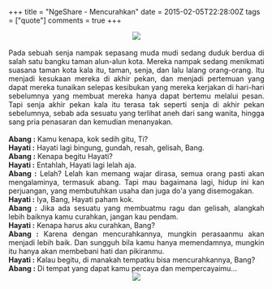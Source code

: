 +++
title = "NgeShare - Mencurahkan"
date = 2015-02-05T22:28:00Z
tags = ["quote"]
comments = true
+++

<center><img border="0" data-original-height="900" data-original-width="1600" src="https://4.bp.blogspot.com/-cy_vdwPgwXk/XNoj1-xzeUI/AAAAAAAATms/kTLXZKWHqfMnUn49gDk4GhP_s8Xsu081wCLcBGAs/s1600/bersama.png" /></center><br />
<div style="text-align: justify;">Pada sebuah senja nampak sepasang muda mudi sedang duduk berdua di salah satu bangku taman alun-alun kota. Mereka nampak sedang menikmati suasana taman kota kala itu, taman, senja, dan lalu lalang orang-orang. Itu menjadi kesukaan mereka di akhir pekan, dan menjadi pertemuan yang dapat mereka tunaikan selepas kesibukan yang mereka kerjakan di hari-hari sebelumnya yang membuat mereka hanya dapat bertemu melalui pesan. Tapi senja akhir pekan kala itu terasa tak seperti senja di akhir pekan sebelumnya, sebab ada sesuatu yang terlihat aneh dari sang wanita, hingga sang pria penasaran dan kemudian menanyakan.<br /><br />
<b>Abang :</b> Kamu kenapa, kok sedih gitu, Ti?<br />
<b>Hayati :</b> Hayati lagi bingung, gundah, resah, gelisah, Bang.<br />
<b>Abang :</b> Kenapa begitu Hayati?<br />
<b>Hayati :</b> Entahlah, Hayati lagi lelah aja.<br />
<b>Abang :</b> Lelah? Lelah kan memang wajar dirasa, semua orang pasti akan mengalaminya, termasuk abang. Tapi mau bagaimana lagi, hidup ini kan perjuangan, yang membutuhkan usaha dan juga do'a yang disemogakan.<br />
<b>Hayati :</b> Iya, Bang, Hayati paham kok.<br />
<b>Abang :</b> Jika ada sesuatu yang membuatmu ragu dan gelisah, alangkah lebih baiknya kamu curahkan, jangan kau pendam.<br />
<b>Hayati :</b> Kenapa harus aku curahkan, Bang?<br />
<b>Abang :</b> Karena dengan mencurahkannya, mungkin perasaanmu akan menjadi lebih baik. Dan sungguh bila kamu hanya memendamnya, mungkin itu hanya akan membebani hati dan pikiranmu.<br />
<b>Hayati :</b> Kalau begitu, di manakah tempatku bisa mencurahkannya, Bang?<br />
<b>Abang :</b> Di tempat yang dapat kamu percaya dan mempercayaimu...<br />
<center><img border="0" src="https://1.bp.blogspot.com/-mMTD5awcYXY/VNOJULMOqRI/AAAAAAAAFH4/AzSB-XCr3iw/s1600/believe.png" /><center></div>
